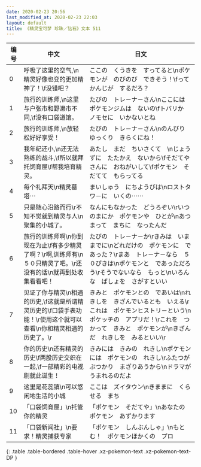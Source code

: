 ```yaml
---
date: 2020-02-23 20:56
last_modified_at: 2020-02-23 22:03
layout: default
title: 《精灵宝可梦 珍珠／钻石》文本 511
---
```

| 编号 | 中文 | 日文 |
| ---- | ---- | ---- |
| 0 | 呼吸了这里的空气,\n精灵好像也变的更加精神了！\f没错吧？ | ここの　くうきを　すってると\nポケモンが　のびのび　できそう！\fって　かんじが　するだろ？ |
| 1 | 旅行的训练师,\n这里与户张市和野濑市不同,\f没有口袋道馆。 | たびの　トレ－ナ－さん\nここには　ポケモンジムは　ないの\fトバリか　ノモセに　いかないとね |
| 2 | 旅行的训练师,\n放轻松好好享受！ | たびの　トレ－ナ－さん\nのんびり　ゆっくり　きらくにね！ |
| 3 | 我年纪还小,\n还无法熟练的战斗,\f所以就拜托饲育屋\f帮我培育精灵。 | あたし　まだ　ちいさくて　\nじょうずに　たたかえ　ないから\fそだてやさんに　おねがいして\fポケモン　そだてて　もらってる |
| 4 | 每个礼拜天\n精灵墓塔⋯ | まいしゅう　にちようびは\nロストタワ－に　いくの⋯⋯ |
| 5 | 只是随心沿路而行\r不知不觉就到精灵与人\n聚集的小城了。 | なんにもなかった　どうろぞい\rいつのまにか　ポケモンや　ひとが\nあつまって　まちに　なったんだ |
| 6 | 旅行的训练师啊\n你到现在为止\f有多少精灵了啊？\r啊,训练师有\n５０只精灵了吧。\r还没有的话\n就再到处收集看看吧！ | たびの　トレ－ナ－か\rきみは　いままでに\nどれだけの　ポケモンに　であった？\rまあ　トレ－ナ－なら　５０ぴきは\nポケモンと　であっただろう\rそうでないなら　もっと\nいろんな　ばしょを　さがすといい |
| 7 | 见证了你与精灵\n相遇的历史,\f这就是所谓精灵历史的\f口袋手表功能！\r使用这个就可以查看\n你和精灵相遇的历史了。\r | きみと　ポケモンとの　であいは\nれきしを　きざんでいるとも　いえる\rこれは　ポケモンヒストリ－という\nポケッチの　アプリだ！\rこれを　つかって　きみと　ポケモンが\nきざんだ　れきしを　みるといい\r |
| 8 | 你的历史\n还有精灵的历史\f两股历史交织在一起,\f一部精彩的电视剧就此诞生！ | きみには　きみの　れきし\nポケモンには　ポケモンの　れきし\rふたつが　ぶつかり　まざりあうから\nドラマが　うまれるのだよ |
| 9 | 这里是花蕊镇\n可以悠闲地生活的小城 | ここは　ズイタウン\nきままに　くらせる　まち |
| 10 | 「口袋饲育屋」\n托管你的精灵 | 「ポケモン　そだてや」\nあなたの　ポケモン　あずかります |
| 11 | 「口袋新闻社」\n要求！精灵捕获专家 | 「ポケモン　しんぶんしゃ」\nもとむ！　ポケモンほかくの　プロ |
{: .table .table-bordered .table-hover .xz-pokemon-text .xz-pokemon-text-DP }